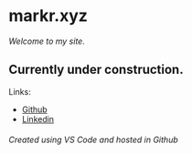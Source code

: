 # markr.xyz

*_Welcome to my site._*

## Currently under construction.

Links:
- [Github][my github]
- [Linkedin][my linkedin]

###### Created using VS Code and hosted in Github

[my github]: https://github.com/mtrosales/
[my linkedin]: https://www.linkedin.com/in/mtrosales/